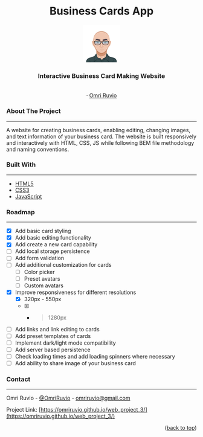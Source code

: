 <h1 align="center">Business Cards App</h1>

<div align="center">
    <img src="./images/omri-avatar.svg" alt="Logo" style="width: 100px">
  <br />
<h3 align="center">Interactive Business Card Making Website</h3>

  <p align="center">
    <br />
    ·
    <a href="https://www.linkedin.com/in/omri-ruvio">Omri Ruvio</a>
    
  </p>
</div>

<!-- <div align="center">
    <img src="./images/readme-screenshot-1.png">
    <img src="./images/readme-screenshot-2.png">
    <img src="./images/readme-screenshot-3.png">
</div>
</br>
</br> -->

### About The Project

---

A website for creating business cards, enabling editing, changing images, and text information of your business card. The website is built responsively and interactively with HTML, CSS, JS while following BEM file methodology and naming conventions.

### Built With

---

- [HTML5](https://www.w3schools.com/html/)
- [CSS3](https://www.w3schools.com/css/)
- [JavaScript](https://www.w3schools.com/js/)

### Roadmap

---

- [x] Add basic card styling
- [x] Add basic editing functionality
- [x] Add create a new card capability
- [ ] Add local storage persistence
- [ ] Add form validation
- [ ] Add additional customization for cards
  - [ ] Color picker
  - [ ] Preset avatars
  - [ ] Custom avatars
- [x] Improve responsiveness for different resolutions
  - [x] 320px - 550px
  - [x] - > 1280px
- [ ] Add links and link editing to cards
- [ ] Add preset templates of cards
- [ ] Implement dark/light mode compatibility
- [ ] Add server based persistence
- [ ] Check loading times and add loading spinners where necessary
- [ ] Add ability to share image of your business card

### Contact

---

Omri Ruvio - [@OmriRuvio](https://twitter.com/omriruvio) - omriruvio@gmail.com

Project Link: [https://omriruvio.github.io/web_project_3/](https://omriruvio.github.io/web_project_3/)

<p align="right">(<a href="#top">back to top</a>)</p>
